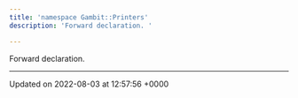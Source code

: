 ```yaml
---
title: 'namespace Gambit::Printers'
description: 'Forward declaration. '

---
```







Forward declaration. 






-------------------------------

Updated on 2022-08-03 at 12:57:56 +0000